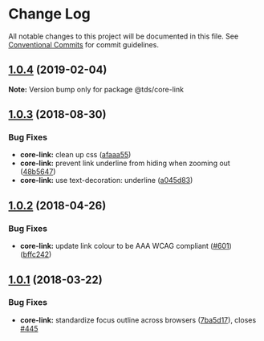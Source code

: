# Change Log

All notable changes to this project will be documented in this file.
See [Conventional Commits](https://conventionalcommits.org) for commit guidelines.

## [1.0.4](https://github.com/telusdigital/tds/compare/@tds/core-link@1.0.3...@tds/core-link@1.0.4) (2019-02-04)

**Note:** Version bump only for package @tds/core-link

<a name="1.0.3"></a>

## [1.0.3](https://github.com/telusdigital/tds/compare/@tds/core-link@1.0.2...@tds/core-link@1.0.3) (2018-08-30)

### Bug Fixes

- **core-link:** clean up css ([afaaa55](https://github.com/telusdigital/tds/commit/afaaa55))
- **core-link:** prevent link underline from hiding when zooming out ([48b5647](https://github.com/telusdigital/tds/commit/48b5647))
- **core-link:** use text-decoration: underline ([a045d83](https://github.com/telusdigital/tds/commit/a045d83))

<a name="1.0.2"></a>

## [1.0.2](https://github.com/telusdigital/tds/compare/@tds/core-link@1.0.1...@tds/core-link@1.0.2) (2018-04-26)

### Bug Fixes

- **core-link:** update link colour to be AAA WCAG compliant ([#601](https://github.com/telusdigital/tds/issues/601)) ([bffc242](https://github.com/telusdigital/tds/commit/bffc242))

<a name="1.0.1"></a>

## [1.0.1](https://github.com/telusdigital/tds/compare/@tds/core-link@1.0.0...@tds/core-link@1.0.1) (2018-03-22)

### Bug Fixes

- **core-link:** standardize focus outline across browsers ([7ba5d17](https://github.com/telusdigital/tds/commit/7ba5d17)), closes [#445](https://github.com/telusdigital/tds/issues/445)
